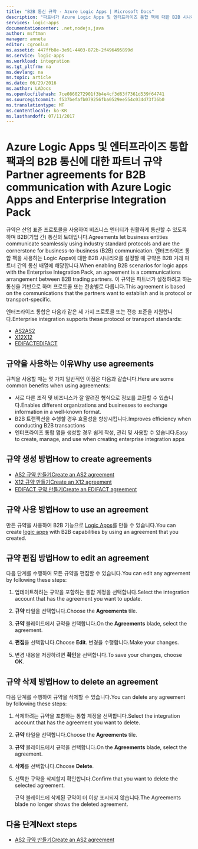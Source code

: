```yaml
---
title: "B2B 통신 규약 - Azure Logic Apps | Microsoft Docs"
description: "파트너가 Azure Logic Apps 및 엔터프라이즈 통합 팩에 대한 B2B 시나리오에서 통신할 수 있도록 계약 만들기"
services: logic-apps
documentationcenter: .net,nodejs,java
author: msftman
manager: anneta
editor: cgronlun
ms.assetid: 447ffb8e-3e91-4403-872b-2f496495899d
ms.service: logic-apps
ms.workload: integration
ms.tgt_pltfrm: na
ms.devlang: na
ms.topic: article
ms.date: 06/29/2016
ms.author: LADocs
ms.openlocfilehash: 7ce0860272901f3b4e4cf3d63f7361d539f64741
ms.sourcegitcommit: f537befafb079256fba0529ee554c034d73f36b0
ms.translationtype: MT
ms.contentlocale: ko-KR
ms.lasthandoff: 07/11/2017
---
```

# <a name="partner-agreements-for-b2b-communication-with-azure-logic-apps-and-enterprise-integration-pack"></a><span data-ttu-id="73d47-103">Azure Logic Apps 및 엔터프라이즈 통합 팩과의 B2B 통신에 대한 파트너 규약</span><span class="sxs-lookup"><span data-stu-id="73d47-103">Partner agreements for B2B communication with Azure Logic Apps and Enterprise Integration Pack</span></span>

<span data-ttu-id="73d47-104">규약은 산업 표준 프로토콜을 사용하여 비즈니스 엔터티가 원활하게 통신할 수 있도록 하며 B2B(기업 간) 통신의 토대입니다.</span><span class="sxs-lookup"><span data-stu-id="73d47-104">Agreements let business entities communicate seamlessly using industry standard protocols and are the cornerstone for business-to-business (B2B) communication.</span></span> <span data-ttu-id="73d47-105">엔터프라이즈 통합 팩을 사용하는 Logic Apps에 대한 B2B 시나리오를 설정할 때 규약은 B2B 거래 파트너 간의 통신 배열에 해당합니다.</span><span class="sxs-lookup"><span data-stu-id="73d47-105">When enabling B2B scenarios for logic apps with the Enterprise Integration Pack, an agreement is a communications arrangement between B2B trading partners.</span></span> <span data-ttu-id="73d47-106">이 규약은 파트너가 설정하려고 하는 통신을 기반으로 하며 프로토콜 또는 전송별로 다릅니다.</span><span class="sxs-lookup"><span data-stu-id="73d47-106">This agreement is based on the communications that the partners want to establish and is protocol or transport-specific.</span></span>

<span data-ttu-id="73d47-107">엔터프라이즈 통합은 다음과 같은 세 가지 프로토콜 또는 전송 표준을 지원합니다.</span><span class="sxs-lookup"><span data-stu-id="73d47-107">Enterprise integration supports these protocol or transport standards:</span></span>

* [<span data-ttu-id="73d47-108">AS2</span><span class="sxs-lookup"><span data-stu-id="73d47-108">AS2</span></span>](logic-apps-enterprise-integration-as2.md)
* [<span data-ttu-id="73d47-109">X12</span><span class="sxs-lookup"><span data-stu-id="73d47-109">X12</span></span>](logic-apps-enterprise-integration-x12.md)
* [<span data-ttu-id="73d47-110">EDIFACT</span><span class="sxs-lookup"><span data-stu-id="73d47-110">EDIFACT</span></span>](logic-apps-enterprise-integration-edifact.md)

## <a name="why-use-agreements"></a><span data-ttu-id="73d47-111">규약을 사용하는 이유</span><span class="sxs-lookup"><span data-stu-id="73d47-111">Why use agreements</span></span>

<span data-ttu-id="73d47-112">규칙을 사용할 때는 몇 가지 일반적인 이점은 다음과 같습니다.</span><span class="sxs-lookup"><span data-stu-id="73d47-112">Here are some common benefits when using agreements:</span></span>

* <span data-ttu-id="73d47-113">서로 다른 조직 및 비즈니스가 잘 알려진 형식으로 정보를 교환할 수 있습니다.</span><span class="sxs-lookup"><span data-stu-id="73d47-113">Enables different organizations and businesses to exchange information in a well-known format.</span></span>
* <span data-ttu-id="73d47-114">B2B 트랜잭션을 수행할 경우 효율성을 향상시킵니다.</span><span class="sxs-lookup"><span data-stu-id="73d47-114">Improves efficiency when conducting B2B transactions</span></span>
* <span data-ttu-id="73d47-115">엔터프라이즈 통합 앱을 생성할 경우 쉽게 작성, 관리 및 사용할 수 있습니다.</span><span class="sxs-lookup"><span data-stu-id="73d47-115">Easy to create, manage, and use when creating enterprise integration apps</span></span>

## <a name="how-to-create-agreements"></a><span data-ttu-id="73d47-116">규약 생성 방법</span><span class="sxs-lookup"><span data-stu-id="73d47-116">How to create agreements</span></span>

* [<span data-ttu-id="73d47-117">AS2 규약 만들기</span><span class="sxs-lookup"><span data-stu-id="73d47-117">Create an AS2 agreement</span></span>](logic-apps-enterprise-integration-as2.md)
* [<span data-ttu-id="73d47-118">X12 규약 만들기</span><span class="sxs-lookup"><span data-stu-id="73d47-118">Create an X12 agreement</span></span>](logic-apps-enterprise-integration-x12.md)
* [<span data-ttu-id="73d47-119">EDIFACT 규약 만들기</span><span class="sxs-lookup"><span data-stu-id="73d47-119">Create an EDIFACT agreement</span></span>](logic-apps-enterprise-integration-edifact.md)

## <a name="how-to-use-an-agreement"></a><span data-ttu-id="73d47-120">규약 사용 방법</span><span class="sxs-lookup"><span data-stu-id="73d47-120">How to use an agreement</span></span>

<span data-ttu-id="73d47-121">만든 규약을 사용하여 B2B 기능으로 [Logic Apps](logic-apps-what-are-logic-apps.md "논리 앱에 대해 알아보기")를 만들 수 있습니다.</span><span class="sxs-lookup"><span data-stu-id="73d47-121">You can create [logic apps](logic-apps-what-are-logic-apps.md "Learn about Logic apps") with B2B capabilities by using an agreement that you created.</span></span>

## <a name="how-to-edit-an-agreement"></a><span data-ttu-id="73d47-122">규약 편집 방법</span><span class="sxs-lookup"><span data-stu-id="73d47-122">How to edit an agreement</span></span>

<span data-ttu-id="73d47-123">다음 단계를 수행하여 모든 규약을 편집할 수 있습니다.</span><span class="sxs-lookup"><span data-stu-id="73d47-123">You can edit any agreement by following these steps:</span></span>

1. <span data-ttu-id="73d47-124">업데이트하려는 규약을 포함하는 통합 계정을 선택합니다.</span><span class="sxs-lookup"><span data-stu-id="73d47-124">Select the integration account that has the agreement you want to update.</span></span>

2. <span data-ttu-id="73d47-125">**규약** 타일을 선택합니다.</span><span class="sxs-lookup"><span data-stu-id="73d47-125">Choose the **Agreements** tile.</span></span>

3. <span data-ttu-id="73d47-126">**규약** 블레이드에서 규약을 선택합니다.</span><span class="sxs-lookup"><span data-stu-id="73d47-126">On the **Agreements** blade, select the agreement.</span></span>

4. <span data-ttu-id="73d47-127">**편집**을 선택합니다.</span><span class="sxs-lookup"><span data-stu-id="73d47-127">Choose **Edit**.</span></span> <span data-ttu-id="73d47-128">변경을 수행합니다.</span><span class="sxs-lookup"><span data-stu-id="73d47-128">Make your changes.</span></span>

5. <span data-ttu-id="73d47-129">변경 내용을 저장하려면 **확인**을 선택합니다.</span><span class="sxs-lookup"><span data-stu-id="73d47-129">To save your changes, choose **OK**.</span></span>

## <a name="how-to-delete-an-agreement"></a><span data-ttu-id="73d47-130">규약 삭제 방법</span><span class="sxs-lookup"><span data-stu-id="73d47-130">How to delete an agreement</span></span>

<span data-ttu-id="73d47-131">다음 단계를 수행하여 규약을 삭제할 수 있습니다.</span><span class="sxs-lookup"><span data-stu-id="73d47-131">You can delete any agreement by following these steps:</span></span>

1. <span data-ttu-id="73d47-132">삭제하려는 규약을 포함하는 통합 계정을 선택합니다.</span><span class="sxs-lookup"><span data-stu-id="73d47-132">Select the integration account that has the agreement you want to delete.</span></span>
2. <span data-ttu-id="73d47-133">**규약** 타일을 선택합니다.</span><span class="sxs-lookup"><span data-stu-id="73d47-133">Choose the **Agreements** tile.</span></span>
3. <span data-ttu-id="73d47-134">**규약** 블레이드에서 규약을 선택합니다.</span><span class="sxs-lookup"><span data-stu-id="73d47-134">On the **Agreements** blade, select the agreement.</span></span>
4. <span data-ttu-id="73d47-135">**삭제**를 선택합니다.</span><span class="sxs-lookup"><span data-stu-id="73d47-135">Choose **Delete**.</span></span>
5. <span data-ttu-id="73d47-136">선택한 규약을 삭제할지 확인합니다.</span><span class="sxs-lookup"><span data-stu-id="73d47-136">Confirm that you want to delete the selected agreement.</span></span>

    <span data-ttu-id="73d47-137">규약 블레이드에 삭제된 규약이 더 이상 표시되지 않습니다.</span><span class="sxs-lookup"><span data-stu-id="73d47-137">The Agreements blade no longer shows the deleted agreement.</span></span>

## <a name="next-steps"></a><span data-ttu-id="73d47-138">다음 단계</span><span class="sxs-lookup"><span data-stu-id="73d47-138">Next steps</span></span>
* [<span data-ttu-id="73d47-139">AS2 규약 만들기</span><span class="sxs-lookup"><span data-stu-id="73d47-139">Create an AS2 agreement</span></span>](logic-apps-enterprise-integration-as2.md)
